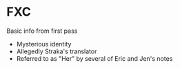 # FXC

Basic info from first pass

- Mysterious identity
- Allegedly Straka's translator
- Referred to as "Her" by several of Eric and Jen's notes